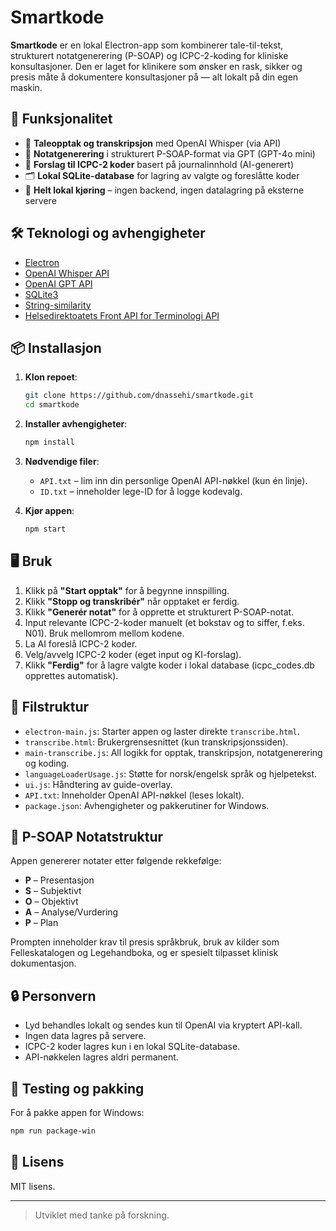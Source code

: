 # Smartkode

**Smartkode** er en lokal Electron-app som kombinerer tale-til-tekst, strukturert notatgenerering (P-SOAP) og ICPC-2-koding for kliniske konsultasjoner. Den er laget for klinikere som ønsker en rask, sikker og presis måte å dokumentere konsultasjoner på — alt lokalt på din egen maskin.

## 🚀 Funksjonalitet

- 🎤 **Taleopptak og transkripsjon** med OpenAI Whisper (via API)
- 📝 **Notatgenerering** i strukturert P-SOAP-format via GPT (GPT-4o mini)
- 🧠 **Forslag til ICPC-2 koder** basert på journalinnhold (AI-generert)
- 🗂️ **Lokal SQLite-database** for lagring av valgte og foreslåtte koder
- 🔐 **Helt lokal kjøring** – ingen backend, ingen datalagring på eksterne servere

## 🛠️ Teknologi og avhengigheter

- [Electron](https://www.electronjs.org/)
- [OpenAI Whisper API](https://platform.openai.com/docs/guides/speech-to-text)
- [OpenAI GPT API](https://platform.openai.com/docs/guides/gpt)
- [SQLite3](https://www.sqlite.org/)
- [String-similarity](https://npm.io/package/string-similarity)
- [Helsedirektoatets Front API for Terminologi API](https://fat.kote.helsedirektoratet.no/index.html)

## 📦 Installasjon

1. **Klon repoet**:

   ```bash
   git clone https://github.com/dnassehi/smartkode.git
   cd smartkode

2. **Installer avhengigheter**:

   ```bash
   npm install
   ```

3. **Nødvendige filer**:

   * `API.txt` – lim inn din personlige OpenAI API-nøkkel (kun én linje).
   * `ID.txt` – inneholder lege-ID for å logge kodevalg.

4. **Kjør appen**:

   ```bash
   npm start
   ```

## 🖥️ Bruk

1. Klikk på **"Start opptak"** for å begynne innspilling.
2. Klikk **"Stopp og transkribér"** når opptaket er ferdig.
3. Klikk **"Generér notat"** for å opprette et strukturert P-SOAP-notat.
4. Input relevante ICPC-2-koder manuelt (et bokstav og to siffer, f.eks. N01). Bruk mellomrom mellom kodene. 
5. La AI foreslå ICPC-2 koder.
6. Velg/avvelg ICPC-2 koder (eget input og KI-forslag).
6. Klikk **"Ferdig"** for å lagre valgte koder i lokal database (icpc_codes.db opprettes automatisk).

## 📁 Filstruktur

* `electron-main.js`: Starter appen og laster direkte `transcribe.html`.
* `transcribe.html`: Brukergrensesnittet (kun transkripsjonssiden).
* `main-transcribe.js`: All logikk for opptak, transkripsjon, notatgenerering og koding.
* `languageLoaderUsage.js`: Støtte for norsk/engelsk språk og hjelpetekst.
* `ui.js`: Håndtering av guide-overlay.
* `API.txt`: Inneholder OpenAI API-nøkkel (leses lokalt).
* `package.json`: Avhengigheter og pakkerutiner for Windows.

## 🧠 P-SOAP Notatstruktur

Appen genererer notater etter følgende rekkefølge:

* **P** – Presentasjon
* **S** – Subjektivt
* **O** – Objektivt
* **A** – Analyse/Vurdering
* **P** – Plan

Prompten inneholder krav til presis språkbruk, bruk av kilder som Felleskatalogen og Legehandboka, og er spesielt tilpasset klinisk dokumentasjon.

## 🔒 Personvern

* Lyd behandles lokalt og sendes kun til OpenAI via kryptert API-kall.
* Ingen data lagres på servere.
* ICPC-2 koder lagres kun i en lokal SQLite-database.
* API-nøkkelen lagres aldri permanent.

## 🧪 Testing og pakking

For å pakke appen for Windows:

```bash
npm run package-win
```

## 📄 Lisens

MIT lisens.

---

> Utviklet med tanke på forskning.
